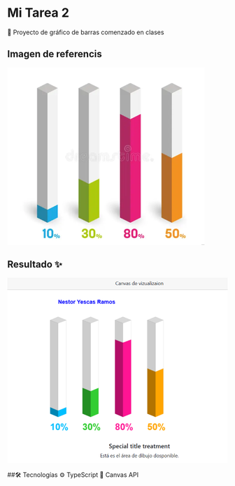 # Mi Tarea 2

🧊 Proyecto de gráfico de barras comenzado en clases

## Imagen de referencis

![Grafica a realizar](assets/image.png)

## Resultado ✨

![Resultado](assets/Resultado.png)

##🛠️ Tecnologías
  ⚙️ TypeScript
  🎨 Canvas API
